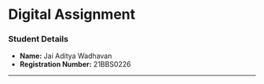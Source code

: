 # Digital Assignment

### Student Details
- **Name:** Jai Aditya Wadhavan  
- **Registration Number:** 21BBS0226  

---
